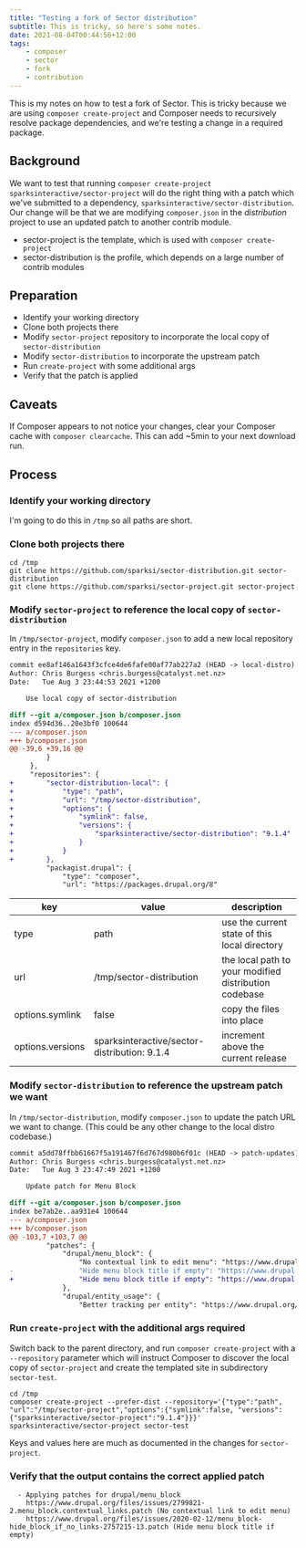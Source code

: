 ```yaml
---
title: "Testing a fork of Sector distribution"
subtitle: This is tricky, so here's some notes.
date: 2021-08-04T00:44:56+12:00
tags:
    - composer
    - sector
    - fork
    - contribution
---
```


This is my notes on how to test a fork of Sector. This is tricky because we are using `composer create-project` and Composer needs to recursively resolve package dependencies, and we're testing a change in a required package.

## Background

We want to test that running `composer create-project sparksinteractive/sector-project` will do the right thing with a patch which we've submitted to a dependency, `sparksinteractive/sector-distribution`. Our change will be that we are modifying `composer.json` in the *distribution* project to use an updated patch to another contrib module.

- sector-project is the template, which is used with `composer create-project`
- sector-distribution is the profile, which depends on a large number of contrib modules

## Preparation

- Identify your working directory
- Clone both projects there
- Modify `sector-project` repository to incorporate the local copy of `sector-distribution`
- Modify `sector-distribution` to incorporate the upstream patch
- Run `create-project` with some additional args
- Verify that the patch is applied

## Caveats

If Composer appears to not notice your changes, clear your Composer cache with `composer clearcache`. This can add ~5min to your next download run.

## Process

### Identify your working directory

I'm going to do this in `/tmp` so all paths are short.

### Clone both projects there

```
cd /tmp
git clone https://github.com/sparksi/sector-distribution.git sector-distribution
git clone https://github.com/sparksi/sector-project.git sector-project
```

### Modify `sector-project` to reference the local copy of `sector-distribution`

In `/tmp/sector-project`, modify `composer.json` to add a new local repository entry in the `repositories` key.

```patch
commit ee8af146a1643f3cfce4de6fafe00af77ab227a2 (HEAD -> local-distro)
Author: Chris Burgess <chris.burgess@catalyst.net.nz>
Date:   Tue Aug 3 23:44:53 2021 +1200

    Use local copy of sector-distribution

diff --git a/composer.json b/composer.json
index d594d36..20e3bf0 100644
--- a/composer.json
+++ b/composer.json
@@ -39,6 +39,16 @@
         }
     },
     "repositories": {
+        "sector-distribution-local": {
+            "type": "path",
+            "url": "/tmp/sector-distribution",
+            "options": {
+                "symlink": false,
+                "versions": {
+                    "sparksinteractive/sector-distribution": "9.1.4"
+                }
+            }
+        },
         "packagist.drupal": {
             "type": "composer",
             "url": "https://packages.drupal.org/8"
```

| key | value | description |
|-----|-------|-------------|
| type | path | use the current state of this local directory |
| url  | /tmp/sector-distribution | the local path to your modified distribution codebase |
| options.symlink | false | copy the files into place |
| options.versions | sparksinteractive/sector-distribution: 9.1.4 | increment above the current release |

### Modify `sector-distribution` to reference the upstream patch we want

In `/tmp/sector-distribution`, modify `composer.json` to update the patch URL we want to change. (This could be any other change to the local distro codebase.)

```patch
commit a5dd78ffbb61667f5a191467f6d767d980b6f01c (HEAD -> patch-updates)
Author: Chris Burgess <chris.burgess@catalyst.net.nz>
Date:   Tue Aug 3 23:47:49 2021 +1200

    Update patch for Menu Block

diff --git a/composer.json b/composer.json
index be7ab2e..aa931e4 100644
--- a/composer.json
+++ b/composer.json
@@ -103,7 +103,7 @@
         "patches": {
             "drupal/menu_block": {
                 "No contextual link to edit menu": "https://www.drupal.org/files/issues/2799821-2.menu_block.contextual_links.patch",
-                "Hide menu block title if empty": "https://www.drupal.org/files/issues/2018-05-08/menu_block-hide_block_if_no_links-2757215-9.patch"
+                "Hide menu block title if empty": "https://www.drupal.org/files/issues/2020-02-12/menu_block-hide_block_if_no_links-2757215-13.patch"
             },
             "drupal/entity_usage": {
                 "Better tracking per entity": "https://www.drupal.org/files/issues/2020-06-16/per-node-tracking_3151920_4.patch"
```

### Run `create-project` with the additional args required

Switch back to the parent directory, and run `composer create-project` with a `--repository` parameter which will instruct Composer to discover the local copy of `sector-project` and create the templated site in subdirectory `sector-test`.

```
cd /tmp
composer create-project --prefer-dist --repository='{"type":"path", "url":"/tmp/sector-project","options":{"symlink":false, "versions":{"sparksinteractive/sector-project":"9.1.4"}}}' sparksinteractive/sector-project sector-test
```

Keys and values here are much as documented in the changes for `sector-project`.

### Verify that the output contains the correct applied patch

```
  - Applying patches for drupal/menu_block
    https://www.drupal.org/files/issues/2799821-2.menu_block.contextual_links.patch (No contextual link to edit menu)
    https://www.drupal.org/files/issues/2020-02-12/menu_block-hide_block_if_no_links-2757215-13.patch (Hide menu block title if empty)
```
